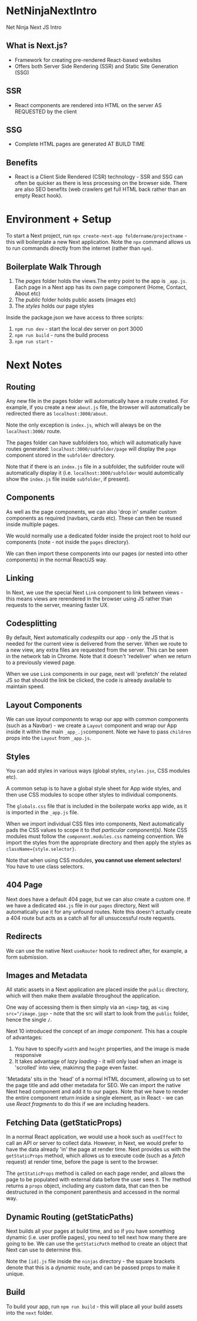 # NetNinjaNextIntro

Net Ninja Next JS Intro

## What is Next.js?

- Framework for creating pre-rendered React-based websites
- Offers both Server Side Rendering (SSR) and Static Site Generation (SSG)

## SSR

- React components are rendered into HTML on the server AS REQUESTED by the client

## SSG

- Complete HTML pages are generated AT BUILD TIME

## Benefits

- React is a Client Side Rendered (CSR) technology - SSR and SSG can often be quicker as there is less processing on the browser side. There are also SEO benefits (web crawlers get full HTML back rather than an empty React hook).

# Environment + Setup

To start a Next project, run `npx create-next-app foldername/projectname` - this will boilerplate a new Next application. Note the `npx` command allows us to run commands directly from the internet (rather than `npm`).

## Boilerplate Walk Through

1. The _pages_ folder holds the views.The entry point to the app is `_app.js`. Each page in a Next app has its own page component (Home, Contact, About etc)
2. The _public_ folder holds public assets (images etc)
3. The _styles_ holds our page styles

Inside the package.json we have access to three scripts:

1. `npm run dev` - start the local dev server on port 3000
2. `npm run build` - runs the build process
3. `npm run start` -

# Next Notes

## Routing

Any new file in the pages folder will automatically have a route created. For example, if you create a new `about.js` file, the browser will automatically be redirected there as `localhost:3000/about`.

Note the only exception is `index.js`, which will always be on the `localhost:3000/` route.

The pages folder can have subfolders too, which will automatically have routes generated: `localhost:3000/subfolder/page` will display the `page` component stored in the `subfolder` directory.

Note that if there is an `index.js` file in a subfolder, the subfolder route will automatically display it (i.e. `localhost:3000/subfolder` would automtically show the `index.js` file inside `subfolder`, if present).

## Components

As well as the page components, we can also 'drop in' smaller custom components as required (navbars, cards etc). These can then be reused inside multiple pages.

We would normally use a dedicated folder inside the project root to hold our components (note - not inside the `pages` directory).

We can then import these components into our pages (or nested into other components) in the normal React/JS way.

## Linking

In Next, we use the special Next `Link` component to link between views - this means views are rerendered in the browser using JS rather than requests to the server, meaning faster UX.

## Codesplitting

By default, Next automatically _codesplits_ our app - only the JS that is needed for the current view is delivered from the server. When we route to a new view, any extra files are requested from the server. This can be seen in the network tab in Chrome. Note that it doesn't 'redeliver' when we return to a previously viewed page.

When we use `Link` components in our page, next will 'prefetch' the related JS so that should the link be clicked, the code is already available to maintain speed.

## Layout Components

We can use _layout components_ to wrap our app with common components (such as a Navbar) - we create a `Layout` component and wrap our App inside it within the main `_app_.js`component. Note we have to pass `children` props into the `Layout` from `_app.js`.

## Styles

You can add styles in various ways (global styles, `styles.jsx`, CSS modules etc).

A common setup is to have a global style sheet for App wide styles, and then use CSS modules to scope other styles to individual components.

The `globals.css` file that is included in the boilerpate works app wide, as it is imported in the `_app.js` file.

When we import individual CSS files into components, Next automatically pads the CSS values to scope it to _that particular component(s)._ Note CSS modules must follow the `component.modules.css` nameing convention. We import the styles from the appropriate directory and then apply the styles as `className={style.selector}`.

Note that when using CSS modules, **you cannot use element selectors!** You have to use class selectors.

## 404 Page

Next does have a default 404 page, but we can also create a custom one. If we have a dedicated `404.js` file in our `pages` directory, Next will automatically use it for any unfound routes. Note this doesn't actually create a 404 route but acts as a catch all for all unsuccessful route requests.

## Redirects

We can use the native Next `useRouter` hook to redirect after, for example, a form submission.

## Images and Metadata

All static assets in a Next application are placed inside the `public` directory, which will then make them available throughout the application.

One way of accessing them is then simply via an `<img>` tag, as `<img src="/image.jpg>` - note that the src will start to look from the `public` folder, hence the single `/`.

Next 10 introduced the concept of an _image component._ This has a couple of advantages:

1. You have to specify `width` and `height` properties, and the image is made responsive
2. It takes advantage of _lazy loading_ - it will only load when an image is 'scrolled' into view, makimng the page even faster.

'Metadata' sits in the `head' of a normal HTML document, allowing us to set the page title and add other metadata for SEO. We can import the native Next head component and add it to our pages. Note that we have to render the entire component return inside a single element, as in React - we can use _React fragments_ to do this if we are including headers.

## Fetching Data (getStaticProps)

In a normal React application, we would use a hook such as `useEffect` to call an API or server to collect data. However, in Next, we would prefer to have the data already 'in' the page at render time. Next provides us with the `getStaticProps` method, which allows us to execute code (such as a _fetch_ request) at render time, before the page is sent to the browser.

The `getStaticProps` method is called on each page render, and allows the page to be populated with external data before the user sees it. The method returns a `props` object, including any custom data, that can then be destructured in the component parenthesis and accessed in the normal way.

## Dynamic Routing (getStaticPaths)

Next builds all your pages at build time, and so if you have something dynamic (i.e. user profile pages), you need to tell next how many there are going to be. We can use the `getStaticPath` method to create an object that Next can use to determine this.

Note the `[id].js` file inside the `ninjas` directory - the square brackets denote that this is a _dynamic_ route, and can be passed props to make it unique.

## Build

To build your app, run `npm run build` - this will place all your build assets into the `next` folder.
